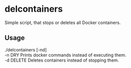 # delcontainers

Simple script, that stops or deletes all Docker containers.

## Usage
./delcontainers [-nd]  
-n DRY Prints docker commands instead of executing them.  
-d DELETE Deletes containers instead of stopping them.  
